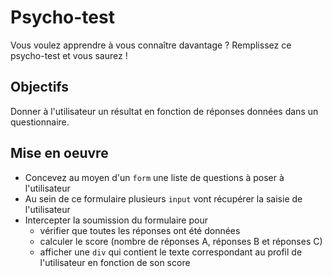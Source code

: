 # Psycho-test
Vous voulez apprendre à vous connaître davantage ? Remplissez ce psycho-test et vous saurez !

## Objectifs
Donner à l'utilisateur un résultat en fonction de réponses données dans un questionnaire.

## Mise en oeuvre
* Concevez au moyen d'un ``form`` une liste de questions à poser à l'utilisateur
* Au sein de ce formulaire plusieurs ``input`` vont récupérer la saisie de l'utilisateur
* Intercepter la soumission du formulaire pour
    * vérifier que toutes les réponses ont été données
    * calculer le score (nombre de réponses A, réponses B et réponses C)
    * afficher une ``div`` qui contient le texte correspondant au profil de l'utilisateur en fonction de son score